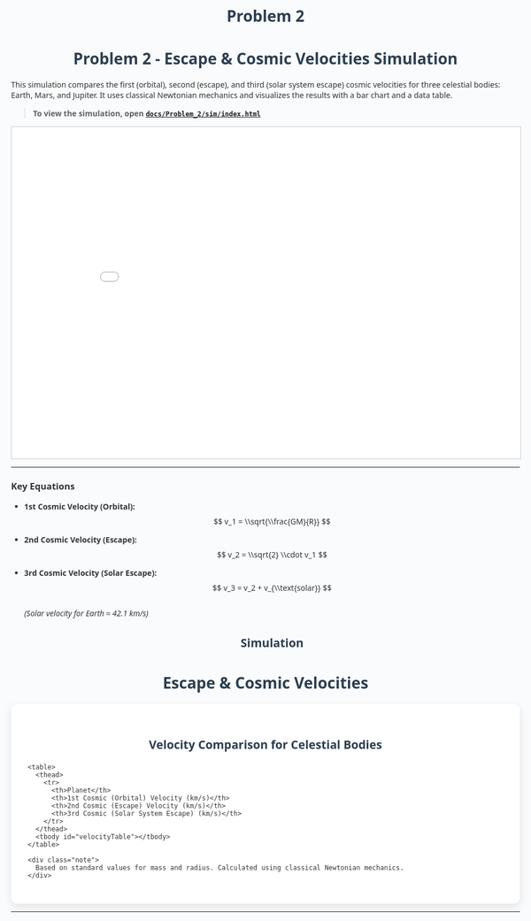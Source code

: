 # Problem 2
# Problem 2 - Escape & Cosmic Velocities Simulation

This simulation compares the first (orbital), second (escape), and third (solar system escape) cosmic velocities for three celestial bodies: Earth, Mars, and Jupiter. It uses classical Newtonian mechanics and visualizes the results with a bar chart and a data table.

> **To view the simulation, open [`docs/Problem_2/sim/index.html`](Problem_2/sim/index.html)**

<iframe src="Problem_2/sim/index.html" width="100%" height="600px" style="border:1px solid #ccc;"></iframe>

---

### Key Equations

- **1st Cosmic Velocity (Orbital):**  
  $$ v_1 = \\sqrt{\\frac{GM}{R}} $$

- **2nd Cosmic Velocity (Escape):**  
  $$ v_2 = \\sqrt{2} \\cdot v_1 $$

- **3rd Cosmic Velocity (Solar Escape):**  
  $$ v_3 = v_2 + v_{\\text{solar}} $$  
  _(Solar velocity for Earth ≈ 42.1 km/s)_

  ## Simulation
  
  <!DOCTYPE html>
<html lang="en">
<head>
  <meta charset="UTF-8" />
  <meta name="viewport" content="width=device-width, initial-scale=1.0" />
  <title>Escape & Cosmic Velocities Simulation</title>
  <script src="https://cdn.jsdelivr.net/npm/chart.js"></script>
  <style>
    body {
      font-family: 'Segoe UI', Tahoma, Geneva, Verdana, sans-serif;
      background: #f9fbfd;
      color: #333;
      margin: 0;
      padding: 20px;
      max-width: 1200px;
      margin: auto;
    }
    h1, h2 {
      text-align: center;
      color: #2c3e50;
    }
    .container {
      background: #fff;
      padding: 30px;
      border-radius: 12px;
      box-shadow: 0 5px 15px rgba(0,0,0,0.1);
      margin-top: 20px;
    }
    canvas {
      width: 100%;
      max-width: 800px;
      margin: 20px auto;
      display: block;
    }
    table {
      width: 100%;
      border-collapse: collapse;
      margin-top: 30px;
    }
    th, td {
      border: 1px solid #ddd;
      padding: 10px;
      text-align: center;
    }
    th {
      background: #f0f4f8;
    }
    .note {
      font-size: 0.9em;
      color: #555;
      text-align: center;
      margin-top: 40px;
    }
  </style>
</head>
<body>
  <h1>Escape & Cosmic Velocities</h1>
  <div class="container">
    <h2>Velocity Comparison for Celestial Bodies</h2>
    <canvas id="velocityChart"></canvas>

    <table>
      <thead>
        <tr>
          <th>Planet</th>
          <th>1st Cosmic (Orbital) Velocity (km/s)</th>
          <th>2nd Cosmic (Escape) Velocity (km/s)</th>
          <th>3rd Cosmic (Solar System Escape) (km/s)</th>
        </tr>
      </thead>
      <tbody id="velocityTable"></tbody>
    </table>

    <div class="note">
      Based on standard values for mass and radius. Calculated using classical Newtonian mechanics.
    </div>
  </div>

  <script>
    const G = 6.67430e-11;
    const solarVelocity = 42.1; // km/s from Earth reference

    const bodies = [
      { name: "Earth", mass: 5.972e24, radius: 6371000 },
      { name: "Mars", mass: 6.417e23, radius: 3389500 },
      { name: "Jupiter", mass: 1.898e27, radius: 69911000 }
    ];

    const tableBody = document.getElementById("velocityTable");
    const chartData = {
      labels: [],
      datasets: [
        {
          label: "1st Cosmic Velocity",
          data: [],
          backgroundColor: "#4c6ef5"
        },
        {
          label: "2nd Cosmic Velocity",
          data: [],
          backgroundColor: "#82c91e"
        },
        {
          label: "3rd Cosmic Velocity",
          data: [],
          backgroundColor: "#f59f00"
        }
      ]
    };

    bodies.forEach(body => {
      const v1 = Math.sqrt(G * body.mass / body.radius) / 1000;
      const v2 = Math.sqrt(2) * v1;
      const v3 = v2 + solarVelocity;

      chartData.labels.push(body.name);
      chartData.datasets[0].data.push(v1);
      chartData.datasets[1].data.push(v2);
      chartData.datasets[2].data.push(v3);

      const row = `
        <tr>
          <td>${body.name}</td>
          <td>${v1.toFixed(2)}</td>
          <td>${v2.toFixed(2)}</td>
          <td>${v3.toFixed(2)}</td>
        </tr>
      `;
      tableBody.innerHTML += row;
    });

    new Chart(document.getElementById("velocityChart"), {
      type: "bar",
      data: chartData,
      options: {
        responsive: true,
        plugins: {
          legend: {
            position: "top"
          },
          title: {
            display: true,
            text: "Cosmic Velocities (km/s)"
          }
        },
        scales: {
          y: {
            title: {
              display: true,
              text: "Velocity (km/s)"
            }
          }
        }
      }
    });
  </script>
</body>
</html>


---

